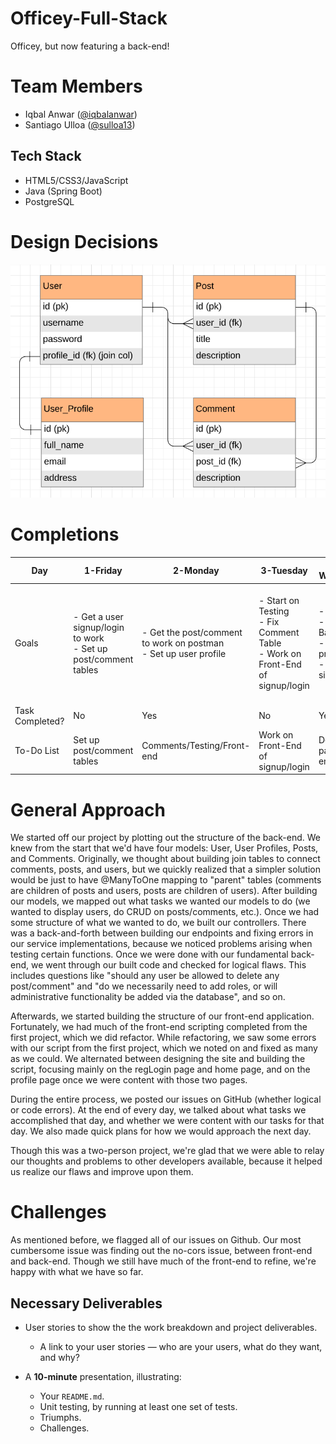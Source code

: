 # Officey-Full-Stack
Officey, but now featuring a back-end!

# Team Members
- Iqbal Anwar (<a href = "https://github.com/iqbalanwar">@iqbalanwar</a>)<br/>
- Santiago Ulloa (<a href="https://github.com/sulloa13">@sulloa13</a>)<br/>

## Tech Stack
- HTML5/CSS3/JavaScript
- Java (Spring Boot)
- PostgreSQL

# Design Decisions
<img alt = "database structure" src="./repo_images/erd_v2.PNG"/><br/>

# Completions

| Day             | 1-Friday                                                       | 2-Monday                                                        | 3-Tuesday                                                                  | 4-Wednesday                                                                   | 5-Thursday                                                       | 6-Friday                                                                                                                                                  |
|-----------------|----------------------------------------------------------------|-----------------------------------------------------------------|----------------------------------------------------------------------------|-------------------------------------------------------------------------------|------------------------------------------------------------------|-----------------------------------------------------------------------------------------------------------------------------------------------------------|
| Goals           | - Get a user signup/login to work</br>- Set up post/comment tables | - Get the post/comment to work on postman</br>- Set up user profile | - Start on Testing</br>- Fix Comment Table</br>- Work on Front-End of signup/login | - Fix testing</br>- Complete Back-end</br>- Fix cors problem</br>- Front-end signup/login | - Design main page</br>- Test for signup/login errors from front-end | - Cleanup front-end and back-end code</br>- Find out why user object isn't displaying for posts/comments in backend</br>- Create and show profile page front-end |
| Task Completed? | No                                                             | Yes                                                             | No                                                                         | Yes                                                                           | Yes                                                              | Yes                                                                                                                                                       |
| To-Do List      | Set up post/comment tables                                     | Comments/Testing/Front-end                                      | Work on Front-End of signup/login                                          | Design main page front-end                                                    | Cleanup code, continue designing                                 |                                                                                                                                                           |
# General Approach 

We started off our project by plotting out the structure of the back-end. We knew from the start that we'd have four models: User, User Profiles, Posts, and Comments. Originally, we thought about building join tables to connect comments, posts, and users, but we quickly realized that a simpler solution would be just to have @ManyToOne mapping to "parent" tables (comments are children of posts and users, posts are children of users). After building our models, we mapped out what tasks we wanted our models to do (we wanted to display users, do CRUD on posts/comments, etc.). Once we had some structure of what we wanted to do, we built our controllers. There was a back-and-forth between building our endpoints and fixing errors in our service implementations, because we noticed problems arising when testing certain functions. Once we were done with our fundamental back-end, we went through our built code and checked for logical flaws. This includes questions like "should any user be allowed to delete any post/comment" and "do we necessarily need to add roles, or will administrative functionality be added via the database", and so on.

Afterwards, we started building the structure of our front-end application. Fortunately, we had much of the front-end scripting completed from the first project, which we did refactor. While refactoring, we saw some errors with our script from the first project, which we noted on and fixed as many as we could. We alternated between designing the site and building the script, focusing mainly on the regLogin page and home page, and on the profile page once we were content with those two pages.

During the entire process, we posted our issues on GitHub (whether logical or code errors). At the end of every day, we talked about what tasks we accomplished that day, and whether we were content with our tasks for that day. We also made quick plans for how we would approach the next day.

Though this was a two-person project, we're glad that we were able to relay our thoughts and problems to other developers available, because it helped us realize our flaws and improve upon them.

# Challenges

As mentioned before, we flagged all of our issues on Github.
Our most cumbersome issue was finding out the no-cors issue, between front-end and back-end.
Though we still have much of the front-end to refine, we're happy with what we have so far.

## Necessary Deliverables

- User stories to show the the work breakdown and project deliverables.

	- A link to your user stories — who are your users, what do they want, and why?
- A **10-minute** presentation, illustrating:
	- Your `README.md`.
	- Unit testing, by running at least one set of tests.
	- Triumphs.
	- Challenges.
